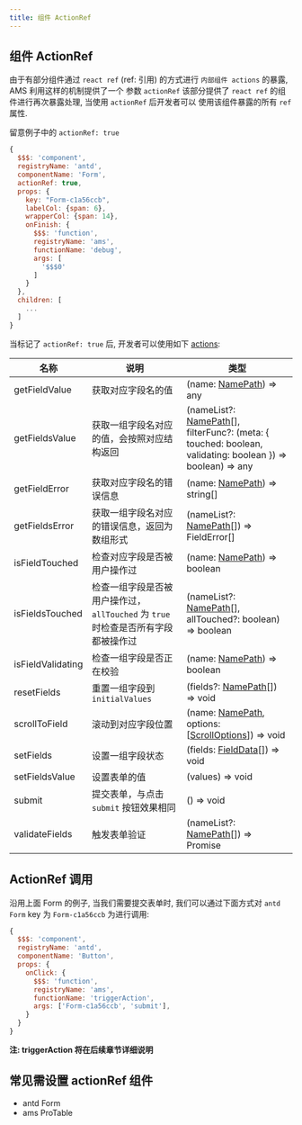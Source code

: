 ```yaml
---
title: 组件 ActionRef
---
```


## 组件 ActionRef

由于有部分组件通过 `react ref` (ref: 引用) 的方式进行 `内部组件 actions` 的暴露, AMS 利用这样的机制提供了一个
参数 `actionRef` 该部分提供了 `react ref` 的组件进行再次暴露处理, 当使用 `actionRef` 后开发者可以
使用该组件暴露的所有 `ref` 属性.

留意例子中的 `actionRef: true`

```js
{
  $$$: 'component',
  registryName: 'antd',
  componentName: 'Form',
  actionRef: true,
  props: {
    key: "Form-c1a56ccb",
    labelCol: {span: 6},
    wrapperCol: {span: 14},
    onFinish: {
      $$$: 'function',
      registryName: 'ams',
      functionName: 'debug',
      args: [
        '$$$0'
      ]
    }
  },
  children: [
    ...
  ]
}
```

当标记了 `actionRef: true` 后, 开发者可以使用如下 [actions](https://ant.design/components/form-cn/#FormInstance):

| 名称 | 说明 | 类型 |
| --- | --- | --- |
| getFieldValue | 获取对应字段名的值 | (name: [NamePath](#NamePath)) => any |
| getFieldsValue | 获取一组字段名对应的值，会按照对应结构返回 | (nameList?: [NamePath](#NamePath)[], filterFunc?: (meta: { touched: boolean, validating: boolean }) => boolean) => any |
| getFieldError | 获取对应字段名的错误信息 | (name: [NamePath](#NamePath)) => string[] |
| getFieldsError | 获取一组字段名对应的错误信息，返回为数组形式 | (nameList?: [NamePath](#NamePath)[]) => FieldError[] |
| isFieldTouched | 检查对应字段是否被用户操作过 | (name: [NamePath](#NamePath)) => boolean |
| isFieldsTouched | 检查一组字段是否被用户操作过，`allTouched` 为 `true` 时检查是否所有字段都被操作过 | (nameList?: [NamePath](#NamePath)[], allTouched?: boolean) => boolean |
| isFieldValidating | 检查一组字段是否正在校验 | (name: [NamePath](#NamePath)) => boolean |
| resetFields | 重置一组字段到 `initialValues` | (fields?: [NamePath](#NamePath)[]) => void |
| scrollToField | 滚动到对应字段位置 | (name: [NamePath](#NamePath), options: [[ScrollOptions](https://github.com/stipsan/scroll-into-view-if-needed/blob/ece40bd9143f48caf4b99503425ecb16b0ad8249/src/types.ts#L10)]) => void |
| setFields | 设置一组字段状态 | (fields: [FieldData](#FieldData)[]) => void |
| setFieldsValue | 设置表单的值 | (values) => void |
| submit | 提交表单，与点击 `submit` 按钮效果相同 | () => void |
| validateFields | 触发表单验证 | (nameList?: [NamePath](#NamePath)[]) => Promise |

## ActionRef 调用

沿用上面 Form 的例子, 当我们需要提交表单时, 我们可以通过下面方式对 `antd Form` key 为 `Form-c1a56ccb` 为进行调用:

```js
{
  $$$: 'component',
  registryName: 'antd',
  componentName: 'Button',
  props: {
    onClick: {
      $$$: 'function',
      registryName: 'ams',
      functionName: 'triggerAction',
      args: ['Form-c1a56ccb', 'submit'],
    }
  }
}
```

<strong>注: triggerAction 将在后续章节详细说明</strong>


## 常见需设置 actionRef 组件

  * antd Form
  * ams ProTable

